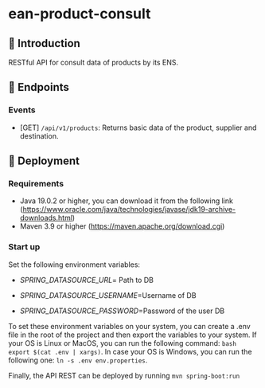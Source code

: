 # ean-product-consult

## 📖 Introduction

RESTful API for consult data of products by its ENS.

## 📖 Endpoints

### Events
* [GET] ```/api/v1/products```: Returns basic data of the product, supplier and destination.

## 🚀  Deployment

### Requirements
- Java 19.0.2 or higher, you can download it from the following link (https://www.oracle.com/java/technologies/javase/jdk19-archive-downloads.html)
- Maven 3.9 or higher (https://maven.apache.org/download.cgi)

### Start up

Set the following environment variables:

- *SPRING_DATASOURCE_URL*= Path to DB

- *SPRING_DATASOURCE_USERNAME*=Username of DB

- *SPRING_DATASOURCE_PASSWORD*=Password of the user DB

To set these environment variables on your system, you can create a .env file in the root of the project and then export the variables to your system. If your OS is Linux or MacOS, you can run the following command: ```bash
export $(cat .env | xargs)```. In case your OS is Windows, you can run the following one: ```ln -s .env env.properties```.

Finally, the API REST can be deployed by running ```mvn spring-boot:run```